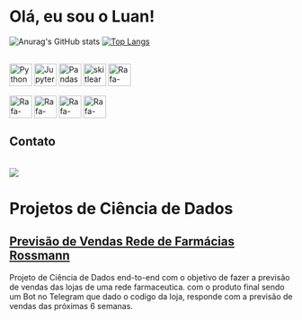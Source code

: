 # Olá, eu sou o Luan!

![Anurag's GitHub stats](https://github-readme-stats.vercel.app/api?username=luanmaieski&show_icons=true&theme=radical)
[![Top Langs](https://github-readme-stats.vercel.app/api/top-langs/?username=luanmaieski&layout=compact)](https://github.com/luanmaieski/github-readme-stats)

<div style="display: inline_block"><br>
  <img align="center" alt="Python" height="40"  src="https://img.shields.io/badge/Python-14354C?style=for-the-badge&logo=python&logoColor=white">
  <img align="center" alt="Jupyter" height="40"  src="https://img.shields.io/badge/Jupyter-F37626.svg?&style=for-the-badge&logo=Jupyter&logoColor=white">
  <img align="center" alt="Pandas" height="40" src="https://img.shields.io/badge/Pandas-2C2D72?style=for-the-badge&logo=pandas&logoColor=white">
  <img align="center" alt="skitlearn" height="40" src="https://img.shields.io/badge/scikit_learn-F7931E?style=for-the-badge&logo=scikit-learn&logoColor=white">
  <img align="center" alt="Rafa-CSS" height="40" src="https://img.shields.io/badge/Render-82e0aa?style=for-the-badge&logo=render&logoColor=white">
  
  </div>
  <br />
  <div>
  <img align="center" alt="Rafa-Csharp" height="40"  src="https://img.shields.io/badge/conda-28b463?style=for-the-badge&logo=anaconda&logoColor=white">
  <img align="center" alt="Rafa-Csharp" height="40"  src="https://img.shields.io/badge/Numpy-717d7e?style=for-the-badge&logo=numpy&logoColor=white">
  <img align="center" alt="Rafa-Csharp" height="40"  src="https://img.shields.io/badge/Git-e74c3c?style=for-the-badge&logo=git&logoColor=white">
  <img align="center" alt="Rafa-Python" height="40" src="https://img.shields.io/badge/Streamlit-FF4B4B?style=for-the-badge&logo=Streamlit&logoColor=white">
  </div>


## Contato
<br>

<div> 
  <a href="https://www.linkedin.com/in/luanmaieski" target="_blank"><img src="https://img.shields.io/badge/-LinkedIn-%230077B5?style=for-the-badge&logo=linkedin&logoColor=white" target="_blank"></a> 
 
</div>

# Projetos de Ciência de Dados
## [Previsão de Vendas Rede de Farmácias Rossmann](https://github.com/luanmaieski/DataScience_Em_Producao)

Projeto de Ciência de Dados end-to-end com o objetivo de fazer a previsão de vendas das lojas de uma rede farmaceutica. com o produto final sendo um Bot no Telegram que dado o codigo da loja, responde com a previsão de vendas das próximas 6 semanas.
